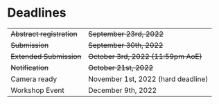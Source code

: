# Deadlines

<!--
<table>
<tr>
    <td>Abstract registration</td>
    <td>September 23, 2022</td>
</tr>
<tr>
    <td>Submission</td>
    <td>September 30, 2022</td>
</tr>
<tr>
    <td>Notification</td>
    <td>October 16, 2022</td>
</tr>
<tr>
    <td>Camera ready</td>
    </td>October 25, 2022</td>
</tr>
</table>
-->

|         |   | 
| :-------------------- | :--------------------|
| ~~Abstract registration~~ | ~~September 23rd, 2022~~ |
| ~~Submission~~            | ~~September 30th, 2022~~ |
| ~~Extended Submission~~       | ~~October 3rd, 2022 (11:59pm AoE)~~ |
| ~~Notification~~          | ~~October 21st, 2022~~ |
| Camera ready          | November 1st, 2022 (hard deadline) |
| Workshop Event        | December 9th, 2022 |
